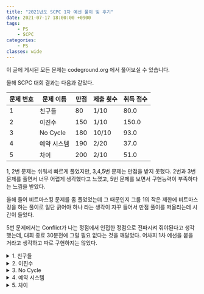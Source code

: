 ```yaml
---
title: "2021년도 SCPC 1차 예선 풀이 및 후기"
date: 2021-07-17 18:00:00 +0900
tags:
    - PS
    - SCPC
categories:
    - PS
classes: wide
---
```


<script type="text/javascript" 
src="https://cdn.mathjax.org/mathjax/latest/MathJax.js?config=TeX-AMS_HTML">
</script>

이 글에 게시된 모든 문제는 codeground.org 에서 풀어보실 수 있습니다.

올해 SCPC 대회 결과는 다음과 같았다.

| 문제 번호 | 문제 이름   | 만점 | 제출 횟수 | 취득 점수 |
| --------- | ----------- | ---- | --------- | --------- |
| 1         | 친구들      | 80   | 1/10      | 80.0      |
| 2         | 이진수      | 150  | 1/10      | 150.0     |
| 3         | No Cycle    | 180  | 10/10     | 93.0      |
| 4         | 예약 시스템 | 190  | 2/20      | 37.0      |
| 5         | 차이        | 200  | 2/10      | 51.0      |

1, 2번 문제는 쉬워서 빠르게 풀었지만, 3,4,5번 문제는 만점을 받지 못했다. 2번과 3번 문제를 풀면서 너무 어렵게 생각했다고 느꼈고, 5번 문제를 보면서 구현능력이 부족하다는 느낌을 받았다.

올해 들어 비트마스킹 문제를 좀 풀었었는데 그 때문인지 그룹 1의 작은 제한에 비트마스킹을 하는 풀이로 일단 긁어야 하나 라는 생각이 자꾸 들어서 만점 풀이를 떠올리는데 시간이 들었다.

5번 문제에서는 Conflict가 나는 정점에서 인접한 정점으로 전파시켜 줘야된다고 생각했는데, 대회 종료 30분전에 그럴 필요 없다는 것을 깨달았다. 어차피 1차 예선을 붙을 거라고 생각하고 따로 구현하지는 않았다.

<details>
<summary>1. 친구들</summary>
<div markdown="1">

- 그룹 1 (30 점) :  $$ N \le 1,000 $$
- 그룹 2 (50 점) : 이 그룹의 테스트 케이스에서는 원래의 조건 외에는 다른 제약조건이 없다.

1. 30점 부분 점수의 경우 $$O(N^2)$$으로 번호 $$i + D_i$$인 사람의 모든 친구를 자신의 친구로 추가하는 과정을 $$N$$번을 반복하는 코드를 구현하기만 하면 된다.

2. 만점을 받기 위해서는 Disjoint Set 이라는 자료구조를 통해 $$i$$번과 $$i + D_i$$번을 union 하고, 서로 다른 집합의 개수를 세어 주면 된다.

</div>
</details>

<details>
<summary>2. 이진수</summary>
<div markdown="1">

- 그룹 1 (31 점) : 이 그룹의 테스트 케이스에서는 $$n \le 15$$이다.
- 그룹 2 (38 점) : 이 그룹의 테스트 케이스에서는 $$n \le 1,000$$이다.
- 그룹 3 (81 점) : 이 그룹의 테스트 케이스에서는 $$n \le 50,000$$이다.

1. 31점만 받는 풀이는 모든 가능한 A에 대해 B를 계산 해보는 것이다. 가능한 A의 개수가 최대 $$2^n$$개 이므로 그룹 1의 경우 시간 내에 해결 가능하다.

2. 그룹 2는 $$O(N^2)$$ 풀이를 구현하는 경우 맞을 수 있게 된다. 하지만 어떻게 풀어야 $$O(N^2)$$인지 이해하지 못하겠다.

3. 만점을 받기 위해서는 $$O(N)$$풀이를 구현해야 한다. $$B$$의 좌우에 1을 2개씩 붙인 다음 $$A$$에 1을 넣을 수 있을 때마다 항상 넣어주는 것이 먼저다. 이후 그리디하게 앞에서부터 0으로 바꿀 수 있는 곳을 0으로 바꿔주면 가장 작은 $$A$$ 를 찾을 수 있다.

</div>
</details>

<details>
<summary>3. No Cycle</summary>
<div markdown="1">

- 그룹 1 (41 점) : 이 그룹의 테스트 케이스에서는 $$3 \le N \le 10$$, $$0 \le M \le 20$$, $$1 \le K \le 10$$이다.
- 그룹 2 (52 점) : 간선들에 방향을 부여할 수 있는 방법이 유일하다.
- 그룹 3 (87 점) : 이 그룹의 테스트 케이스에서는 원래의 조건 외에는 다른 제약조건이 없다.

1. 그룹 1의 경우 가능한 경우 $$2^10$$개에 대해 모두 해보는 풀이를 구현하면 된다.

2. 그룹 2는 간선에 방향을 부여할 수 있는 방법이 유일하므로 하나씩 들어오는 간선에 대해 들어오는 대로 간선 추가가 가능하면 그렇게 하고, 불가능 하면 반대 방향으로 추가하는 방식을 이용하면 된다.

3. TODO

</div>
</details>

<details>
<summary>4. 예약 시스템</summary>
<div markdown="1">

- 그룹 1 ( 37점) : 이 그룹의 테스트 케이스에서는 모든 $$l_i$$ 가 짝수이다.
- 그룹 2 ( 51점) : 이 그룹의 테스트 케이스에서는 모든 $$l_i$$ 가 홀수이다
- 그룹 3 ( 102점) : 이 그룹의 테스트 케이스에서는 원래의 조건 외에는 다른 제약조건이 없다.

1. 이 문제는 그룹 1밖에 풀지 못했다. 모든 $$l_i$$가 짝수인 경우 나올 수 있는 블럭의 형태는 한가지로 정해져 있다. 어떤 블럭이 ㄱ자 또는 ㄴ 처럼 생긴 경우에는 ㅁ 자의 형태로 바꿔 주는 것이 항상 이득임을 쉽게 증명할 수 있다. 따라서 그냥 계산만 해주면 된다.

2. TODO

3. TODO

</div>
</details>

<details>
<summary>5. 차이</summary>
<div markdown="1">

- 그룹 1 (31 점) : 이 그룹의 테스트 케이스에서는 $$1 \le N \le 1,000$$, $$1 \le K \le 2,000$$ 이다. 모든 1번 종류 쿼리에서 차이 값은 $$0$$이다.
- 그룹 2 (28 점) : 이 그룹의 테스트 케이스에서는 $$1 \le N \le 1,000$$, $$1 \le K \le 2,000$$ 이다.
- 그룹 3 (20 점) : 이 그룹의 테스트 케이스에서는 모든 1번 종류 쿼리에서 차이 값은 $$0$$이다.
- 그룹 4 (121 점) : 이 그룹의 테스트 케이스에서는 원래의 조건 외에는 다른 제약조건이 없다.

1. 나이브하게 구현하고 입력받는 차이 값이 모두 0이므로 출력은 항상 0 또는 NC이다.

2. TODO

3. Union-Find 자료구조를 통해 구현하고 그룹 1과같이 출력은 항상 0 또는 NC이다.

4. TODO

</div>
</details>
